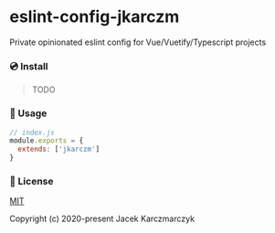 # eslint-config-jkarczm
Private opinionated eslint config for Vue/Vuetify/Typescript projects

### 💿 Install
> TODO

### 🚀 Usage
```js
// index.js
module.exports = {
  extends: ['jkarczm']
}
```

### 📑 License
[MIT](http://opensource.org/licenses/MIT)

Copyright (c) 2020-present Jacek Karczmarczyk

